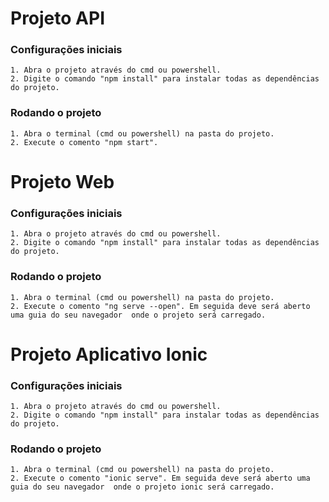 # Projeto API

### Configurações iniciais
    1. Abra o projeto através do cmd ou powershell.
    2. Digite o comando "npm install" para instalar todas as dependências do projeto.

### Rodando o projeto
    1. Abra o terminal (cmd ou powershell) na pasta do projeto.
    2. Execute o comento "npm start".

# Projeto Web

### Configurações iniciais
    1. Abra o projeto através do cmd ou powershell.
    2. Digite o comando "npm install" para instalar todas as dependências do projeto.

### Rodando o projeto
    1. Abra o terminal (cmd ou powershell) na pasta do projeto.
    2. Execute o comento "ng serve --open". Em seguida deve será aberto uma guia do seu navegador  onde o projeto será carregado.

# Projeto Aplicativo Ionic

### Configurações iniciais
    1. Abra o projeto através do cmd ou powershell.
    2. Digite o comando "npm install" para instalar todas as dependências do projeto.

### Rodando o projeto
    1. Abra o terminal (cmd ou powershell) na pasta do projeto.
    2. Execute o comento "ionic serve". Em seguida deve será aberto uma guia do seu navegador  onde o projeto ionic será carregado.

